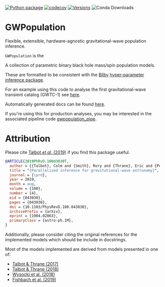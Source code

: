 [![Python package](https://github.com/ColmTalbot/gwpopulation/actions/workflows/python-package.yml/badge.svg)](https://github.com/ColmTalbot/gwpopulation/actions/workflows/python-package.yml)
[![codecov](https://codecov.io/gh/ColmTalbot/gwpopulation/branch/master/graph/badge.svg?token=4K4V0HRDMI)](https://codecov.io/gh/ColmTalbot/gwpopulation)
[![Versions](https://img.shields.io/pypi/pyversions/gwpopulation.svg)](https://pypi.org/project/gwpopulation/)
![Conda Downloads](https://img.shields.io/conda/d/conda-forge/gwpopulation)

# GWPopulation

Flexible, extensible, hardware-agnostic gravitational-wave population inference.

`GWPopulation` is the 

A collection of parametric binary black hole mass/spin population models.

These are formatted to be consistent with the [Bilby](https://git.ligo.org/lscsoft/bilby) [hyper-parameter inference package](https://lscsoft.docs.ligo.org/bilby/hyperparameters.html).

For an example using this code to analyse the first gravitational-wave transient catalog (GWTC-1) see [here](https://colab.research.google.com/github/ColmTalbot/gwpopulation/blob/master/examples/GWTC1.ipynb).

Automatically generated docs can be found [here](https://colmtalbot.github.io/gwpopulation/).

If you're using this for production analyses, you may be interested in the associated pipeline code [gwpopulation_pipe](https://docs.ligo.org/RatesAndPopulations/gwpopulation_pipe/).

# Attribution

Please cite [Talbot _et al._ (2019)](https://doi.org/10.1103/PhysRevD.100.043030) if you find this package useful.

```bibtex
@ARTICLE{2019PhRvD.100d3030T,
  author = {{Talbot}, Colm and {Smith}, Rory and {Thrane}, Eric and {Poole}, Gregory B.},
  title = "{Parallelized inference for gravitational-wave astronomy}",
  journal = {\prd},
  year = 2019,
  month = aug,
  volume = {100},
  number = {4},
  eid = {043030},
  pages = {043030},
  doi = {10.1103/PhysRevD.100.043030},
  archivePrefix = {arXiv},
  eprint = {1904.02863},
  primaryClass = {astro-ph.IM},
}
```

Additionally, please consider citing the original references for the implemented models which should be include in docstrings.

Most of the models implemented are derived from models presented in one of:
- [Talbot & Thrane (2017)](https://arxiv.org/abs/1704.08370)
- [Talbot & Thrane (2018)](https://arxiv.org/abs/1801.02699)
- [Wysocki et al. (2018)](https://arxiv.org/abs/1805.06442)
- [Fishbach et al. (2019)](https://arxiv.org/abs/1805.10270)
